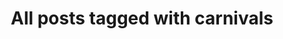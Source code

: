 ---
layout: tag
title: "All posts tagged with carnivals"
permalink: /weblog/tags/carnivals/
taxonomy: carnivals
---